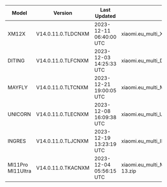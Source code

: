 | Model | Version | Last Updated | File Name | Size | Download Link |
| ---- | ---- | ---- | ---- | ---- | ---- |
| XM12X | V14.0.11.0.TLDCNXM | 2023-12-11 06:40:00 UTC | xiaomi.eu_multi_XM12X_V14.0.11.0.TLDCNXM_v14-13.zip | 4.4 GB | [SourceForge](https://sourceforge.net/projects/xiaomi-eu-multilang-miui-roms/files/xiaomi.eu/MIUI-STABLE-RELEASES/MIUIv14/xiaomi.eu_multi_XM12X_V14.0.11.0.TLDCNXM_v14-13.zip/download) |
| DITING | V14.0.11.0.TLFCNXM | 2023-12-03 14:25:33 UTC | xiaomi.eu_multi_DITING_V14.0.11.0.TLFCNXM_v14-13.zip | 5.2 GB | [SourceForge](https://sourceforge.net/projects/xiaomi-eu-multilang-miui-roms/files/xiaomi.eu/MIUI-STABLE-RELEASES/MIUIv14/xiaomi.eu_multi_DITING_V14.0.11.0.TLFCNXM_v14-13.zip/download) |
| MAYFLY | V14.0.11.0.TLTCNXM | 2023-12-21 19:00:05 UTC | xiaomi.eu_multi_MAYFLY_V14.0.11.0.TLTCNXM_v14-13.zip | 5.2 GB | [SourceForge](https://sourceforge.net/projects/xiaomi-eu-multilang-miui-roms/files/xiaomi.eu/MIUI-STABLE-RELEASES/MIUIv14/xiaomi.eu_multi_MAYFLY_V14.0.11.0.TLTCNXM_v14-13.zip/download) |
| UNICORN | V14.0.11.0.TLECNXM | 2023-12-08 16:09:38 UTC | xiaomi.eu_multi_UNICORN_V14.0.11.0.TLECNXM_v14-13.zip | 5.3 GB | [SourceForge](https://sourceforge.net/projects/xiaomi-eu-multilang-miui-roms/files/xiaomi.eu/MIUI-STABLE-RELEASES/MIUIv14/xiaomi.eu_multi_UNICORN_V14.0.11.0.TLECNXM_v14-13.zip/download) |
| INGRES | V14.0.11.0.TLJCNXM | 2023-12-19 13:23:19 UTC | xiaomi.eu_multi_INGRES_V14.0.11.0.TLJCNXM_v14-13.zip | 5.0 GB | [SourceForge](https://sourceforge.net/projects/xiaomi-eu-multilang-miui-roms/files/xiaomi.eu/MIUI-STABLE-RELEASES/MIUIv14/xiaomi.eu_multi_INGRES_V14.0.11.0.TLJCNXM_v14-13.zip/download) |
| MI11Pro MI11Ultra | V14.0.11.0.TKACNXM | 2023-12-04 05:56:15 UTC | xiaomi.eu_multi_MI11Pro_MI11Ultra_V14.0.11.0.TKACNXM_v14-13.zip | 5.0 GB | [SourceForge](https://sourceforge.net/projects/xiaomi-eu-multilang-miui-roms/files/xiaomi.eu/MIUI-STABLE-RELEASES/MIUIv14/xiaomi.eu_multi_MI11Pro_MI11Ultra_V14.0.11.0.TKACNXM_v14-13.zip/download) |
